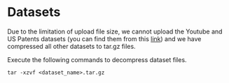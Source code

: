 # Datasets

Due to the limitation of upload file size, we cannot upload the Youtube and US Patents datasets (you can find them from this [link](https://pan.baidu.com/s/1WzXp-XGGCD_7EA0rcrxJIA?pwd=aeju)) and we have compressed all other datasets to tar.gz files.

Execute the following commands to decompress dataset files.

```
tar -xzvf <dataset_name>.tar.gz
```
